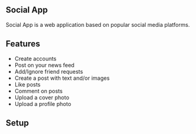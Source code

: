## Social App

Social App is a web application based on popular social media platforms.


## Features

- Create accounts
- Post on your news feed
- Add/Ignore friend requests
- Create a post with text and/or images
- Like posts
- Comment on posts
- Upload a cover photo
- Upload a profile photo

## Setup
